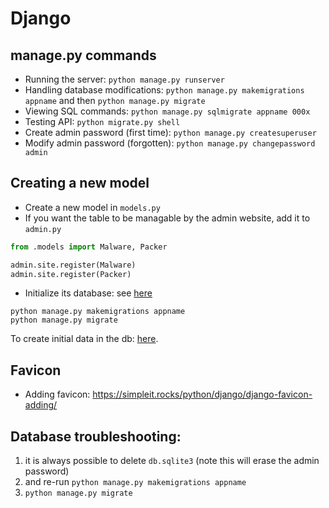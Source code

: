 # Django

## manage.py commands

- Running the server: `python manage.py runserver`
- Handling database modifications: `python manage.py makemigrations appname` and then `python manage.py migrate`
- Viewing SQL commands: `python manage.py sqlmigrate appname 000x`
- Testing API: `python migrate.py shell`
- Create admin password (first time): `python manage.py createsuperuser`
- Modify admin password (forgotten): `python manage.py changepassword admin`


## Creating a new model

- Create a new model in `models.py`
- If you want the table to be managable by the admin website, add it to `admin.py`

```python
from .models import Malware, Packer

admin.site.register(Malware)
admin.site.register(Packer)
```

- Initialize its database: see [here](https://izziswift.com/django-1-7-no-migrations-to-apply-when-run-migrate-after-makemigrations/)


```
python manage.py makemigrations appname
python manage.py migrate
```

To create initial data in the db: [here](https://docs.djangoproject.com/en/3.2/topics/migrations/#data-migrations).

## Favicon

- Adding favicon: https://simpleit.rocks/python/django/django-favicon-adding/

## Database troubleshooting:

1. it is always possible to delete `db.sqlite3` (note this will erase the admin password)
2. and re-run `python manage.py makemigrations appname`
3. `python manage.py migrate`



